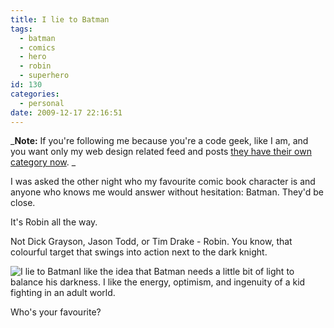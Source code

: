 ```yaml
---
title: I lie to Batman
tags:
  - batman
  - comics
  - hero
  - robin
  - superhero
id: 130
categories:
  - personal
date: 2009-12-17 22:16:51
---
```


_**Note:** If you're following me because you're a code geek, like I am, and you want only my web design related feed and posts [they have their own category now](http://stephaniehobson.ca/wordpress/category/webdesign/). _

I was asked the other night who my favourite comic book character is and anyone who knows me would answer without hesitation: Batman. They'd be close.

It's Robin all the way.

Not Dick Grayson,  Jason Todd, or Tim Drake - Robin. You know, that colourful target that swings into action next to the dark knight.

![I lie to Batman](http://farm5.static.flickr.com/4004/4194596500_688fdb15ed_o.jpg)I like the idea that Batman needs a little bit of light to balance his darkness. I like the energy, optimism, and ingenuity of a kid fighting in an adult world.

Who's your favourite?